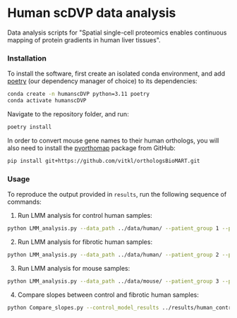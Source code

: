 # Human scDVP data analysis

Data analysis scripts for "Spatial single-cell proteomics enables continuous mapping of protein gradients in human liver tissues".

### Installation

To install the software, first create an isolated conda environment, and add [poetry](https://python-poetry.org/) (our dependency manager of choice) to its dependencies:

```bash
conda create -n humanscDVP python=3.11 poetry
conda activate humanscDVP
```

Navigate to the repository folder, and run:

```bash
poetry install
```

In order to convert mouse gene names to their human orthologs, you will also need to install the [pyorthomap](https://github.com/vitkl/orthologsBioMART) package from GitHub:

```bash
pip install git+https://github.com/vitkl/orthologsBioMART.git
```

### Usage

To reproduce the output provided in `results`, run the following sequence of commands:

1. Run LMM analysis for control human samples:

```bash
python LMM_analysis.py --data_path ../data/human/ --patient_group 1 --plot --save --species human
```

2. Run LMM analysis for fibrotic human samples:

```bash
python LMM_analysis.py --data_path ../data/human/ --patient_group 2 --plot --save --species human
```

3. Run LMM analysis for mouse samples:

```bash
python LMM_analysis.py --data_path ../data/mouse/ --patient_group 3 --plot --save --species mouse
```

4. Compare slopes between control and fibrotic human samples:

```bash
python Compare_slopes.py --control_model_results ../results/human_controls/results_1_cutoff\=0.7.tsv --treatment_model_results ../results/human_fibrotic/results_2_cutoff\=0.7.tsv --plot --one_sided
```